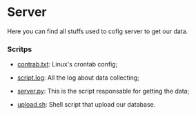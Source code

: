 # Server

Here you can find all stuffs used to cofig server to get our data.

### Scritps
- [contrab.txt](crontab.txt): Linux's crontab config;

- [script.log](script.log): All the log about data collecting;

- [server.py](server.py): This is the script responsable for getting the data;

- [upload.sh](upload.sh): Shell script that upload our database.
